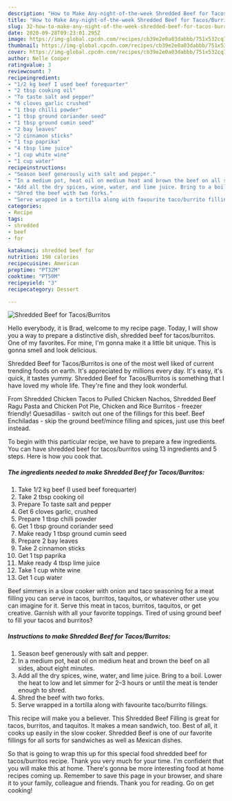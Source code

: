 ```yaml
---
description: "How to Make Any-night-of-the-week Shredded Beef for Tacos/Burritos"
title: "How to Make Any-night-of-the-week Shredded Beef for Tacos/Burritos"
slug: 32-how-to-make-any-night-of-the-week-shredded-beef-for-tacos-burritos
date: 2020-09-28T09:23:01.295Z
image: https://img-global.cpcdn.com/recipes/cb39e2e0a03dabbb/751x532cq70/shredded-beef-for-tacosburritos-recipe-main-photo.jpg
thumbnail: https://img-global.cpcdn.com/recipes/cb39e2e0a03dabbb/751x532cq70/shredded-beef-for-tacosburritos-recipe-main-photo.jpg
cover: https://img-global.cpcdn.com/recipes/cb39e2e0a03dabbb/751x532cq70/shredded-beef-for-tacosburritos-recipe-main-photo.jpg
author: Nelle Cooper
ratingvalue: 3
reviewcount: 7
recipeingredient:
- "1/2 kg beef I used beef forequarter"
- "2 tbsp cooking oil"
- "To taste salt and pepper"
- "6 cloves garlic crushed"
- "1 tbsp chilli powder"
- "1 tbsp ground coriander seed"
- "1 tbsp ground cumin seed"
- "2 bay leaves"
- "2 cinnamon sticks"
- "1 tsp paprika"
- "4 tbsp lime juice"
- "1 cup white wine"
- "1 cup water"
recipeinstructions:
- "Season beef generously with salt and pepper."
- "In a medium pot, heat oil on medium heat and brown the beef on all sides, about eight minutes."
- "Add all the dry spices, wine, water, and lime juice. Bring to a boil. Lower the heat to low and let simmer for 2–3 hours or until the meat is tender enough to shred."
- "Shred the beef with two forks."
- "Serve wrapped in a tortilla along with favourite taco/burrito fillings."
categories:
- Recipe
tags:
- shredded
- beef
- for

katakunci: shredded beef for 
nutrition: 198 calories
recipecuisine: American
preptime: "PT32M"
cooktime: "PT50M"
recipeyield: "3"
recipecategory: Dessert

---
```



![Shredded Beef for Tacos/Burritos](https://img-global.cpcdn.com/recipes/cb39e2e0a03dabbb/751x532cq70/shredded-beef-for-tacosburritos-recipe-main-photo.jpg)

Hello everybody, it is Brad, welcome to my recipe page. Today, I will show you a way to prepare a distinctive dish, shredded beef for tacos/burritos. One of my favorites. For mine, I'm gonna make it a little bit unique. This is gonna smell and look delicious.

Shredded Beef for Tacos/Burritos is one of the most well liked of current trending foods on earth. It's appreciated by millions every day. It's easy, it's quick, it tastes yummy. Shredded Beef for Tacos/Burritos is something that I have loved my whole life. They're fine and they look wonderful.

From Shredded Chicken Tacos to Pulled Chicken Nachos, Shredded Beef Ragu Pasta and Chicken Pot Pie, Chicken and Rice Burritos - freezer friendly! Quesadillas - switch out one of the fillings for this beef. Beef Enchiladas - skip the ground beef/mince filling and spices, just use this beef instead.


To begin with this particular recipe, we have to prepare a few ingredients. You can have shredded beef for tacos/burritos using 13 ingredients and 5 steps. Here is how you cook that.

<!--inarticleads1-->

##### The ingredients needed to make Shredded Beef for Tacos/Burritos:

1. Take 1/2 kg beef (I used beef forequarter)
1. Take 2 tbsp cooking oil
1. Prepare To taste salt and pepper
1. Get 6 cloves garlic, crushed
1. Prepare 1 tbsp chilli powder
1. Get 1 tbsp ground coriander seed
1. Make ready 1 tbsp ground cumin seed
1. Prepare 2 bay leaves
1. Take 2 cinnamon sticks
1. Get 1 tsp paprika
1. Make ready 4 tbsp lime juice
1. Take 1 cup white wine
1. Get 1 cup water


Beef simmers in a slow cooker with onion and taco seasoning for a meat filling you can serve in tacos, burritos, taquitos, or whatever other use you can imagine for it. Serve this meat in tacos, burritos, taquitos, or get creative. Garnish with all your favorite toppings. Tired of using ground beef to fill your tacos and burritos? 

<!--inarticleads2-->

##### Instructions to make Shredded Beef for Tacos/Burritos:

1. Season beef generously with salt and pepper.
1. In a medium pot, heat oil on medium heat and brown the beef on all sides, about eight minutes.
1. Add all the dry spices, wine, water, and lime juice. Bring to a boil. Lower the heat to low and let simmer for 2–3 hours or until the meat is tender enough to shred.
1. Shred the beef with two forks.
1. Serve wrapped in a tortilla along with favourite taco/burrito fillings.


This recipe will make you a believer. This Shredded Beef Filling is great for tacos, burritos, and taquitos. It makes a mean sandwich, too. Best of all, it cooks up easily in the slow cooker. Shredded Beef is one of our favorite fillings for all sorts for sandwiches as well as Mexican dishes. 

So that is going to wrap this up for this special food shredded beef for tacos/burritos recipe. Thank you very much for your time. I'm confident that you will make this at home. There's gonna be more interesting food at home recipes coming up. Remember to save this page in your browser, and share it to your family, colleague and friends. Thank you for reading. Go on get cooking!
